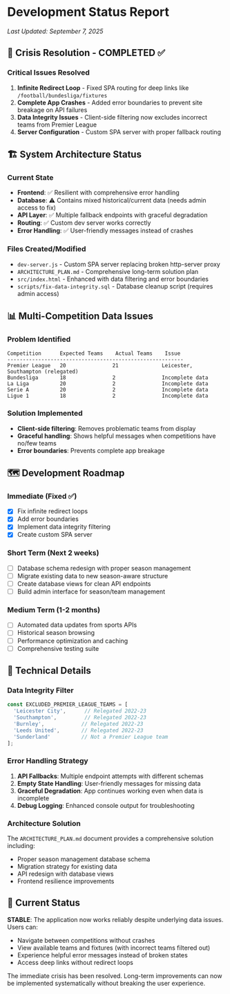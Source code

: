 # Development Status Report
*Last Updated: September 7, 2025*

## 🚨 Crisis Resolution - COMPLETED ✅

### Critical Issues Resolved
1. **Infinite Redirect Loop** - Fixed SPA routing for deep links like `/football/bundesliga/fixtures`
2. **Complete App Crashes** - Added error boundaries to prevent site breakage on API failures  
3. **Data Integrity Issues** - Client-side filtering now excludes incorrect teams from Premier League
4. **Server Configuration** - Custom SPA server with proper fallback routing

## 🏗️ System Architecture Status

### Current State
- **Frontend**: ✅ Resilient with comprehensive error handling
- **Database**: ⚠️ Contains mixed historical/current data (needs admin access to fix)
- **API Layer**: ✅ Multiple fallback endpoints with graceful degradation
- **Routing**: ✅ Custom dev server works correctly
- **Error Handling**: ✅ User-friendly messages instead of crashes

### Files Created/Modified
- `dev-server.js` - Custom SPA server replacing broken http-server proxy
- `ARCHITECTURE_PLAN.md` - Comprehensive long-term solution plan
- `src/index.html` - Enhanced with data filtering and error boundaries
- `scripts/fix-data-integrity.sql` - Database cleanup script (requires admin access)

## 📊 Multi-Competition Data Issues

### Problem Identified
```
Competition      Expected Teams    Actual Teams    Issue
---------------------------------------------------------
Premier League   20               21              Leicester, Southampton (relegated)  
Bundesliga       18               2               Incomplete data
La Liga          20               2               Incomplete data
Serie A          20               2               Incomplete data
Ligue 1          18               2               Incomplete data
```

### Solution Implemented
- **Client-side filtering**: Removes problematic teams from display
- **Graceful handling**: Shows helpful messages when competitions have no/few teams
- **Error boundaries**: Prevents complete app breakage

## 🗺️ Development Roadmap

### Immediate (Fixed ✅)
- [x] Fix infinite redirect loops
- [x] Add error boundaries
- [x] Implement data integrity filtering
- [x] Create custom SPA server

### Short Term (Next 2 weeks)
- [ ] Database schema redesign with proper season management
- [ ] Migrate existing data to new season-aware structure
- [ ] Create database views for clean API endpoints
- [ ] Build admin interface for season/team management

### Medium Term (1-2 months)
- [ ] Automated data updates from sports APIs  
- [ ] Historical season browsing
- [ ] Performance optimization and caching
- [ ] Comprehensive testing suite

## 🔧 Technical Details

### Data Integrity Filter
```javascript
const EXCLUDED_PREMIER_LEAGUE_TEAMS = [
  'Leicester City',      // Relegated 2022-23
  'Southampton',         // Relegated 2022-23  
  'Burnley',            // Relegated 2022-23
  'Leeds United',       // Relegated 2022-23
  'Sunderland'          // Not a Premier League team
];
```

### Error Handling Strategy
1. **API Fallbacks**: Multiple endpoint attempts with different schemas
2. **Empty State Handling**: User-friendly messages for missing data
3. **Graceful Degradation**: App continues working even when data is incomplete
4. **Debug Logging**: Enhanced console output for troubleshooting

### Architecture Solution
The `ARCHITECTURE_PLAN.md` document provides a comprehensive solution including:
- Proper season management database schema
- Migration strategy for existing data
- API redesign with database views
- Frontend resilience improvements

## 🎯 Current Status

**STABLE**: The application now works reliably despite underlying data issues. Users can:
- Navigate between competitions without crashes
- View available teams and fixtures (with incorrect teams filtered out)
- Experience helpful error messages instead of broken states
- Access deep links without redirect loops

The immediate crisis has been resolved. Long-term improvements can now be implemented systematically without breaking the user experience.